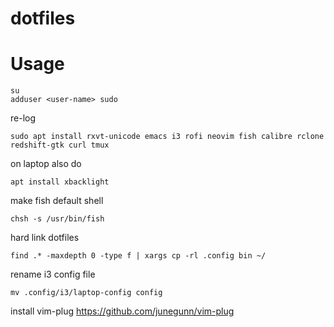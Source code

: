 # dotfiles

# Usage
```
su
adduser <user-name> sudo
```
re-log
```
sudo apt install rxvt-unicode emacs i3 rofi neovim fish calibre rclone redshift-gtk curl tmux
```
on laptop also do
```
apt install xbacklight
```
make fish default shell
```
chsh -s /usr/bin/fish
```
hard link dotfiles
```
find .* -maxdepth 0 -type f | xargs cp -rl .config bin ~/
```
rename i3 config file
```
mv .config/i3/laptop-config config
```
install vim-plug
https://github.com/junegunn/vim-plug
